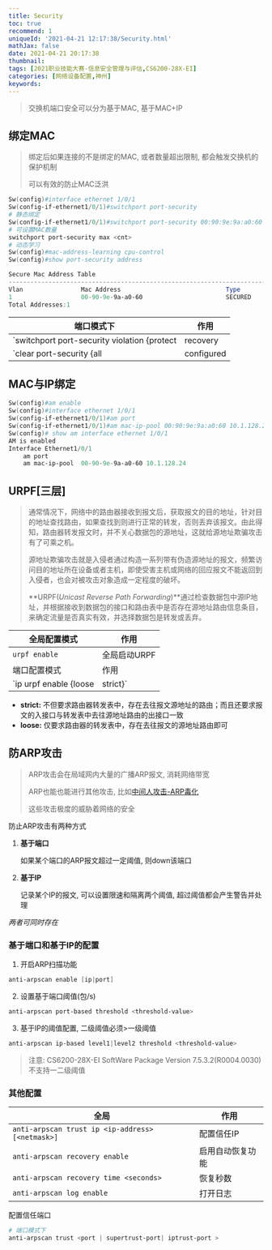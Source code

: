 ```yaml
---
title: Security
toc: true
recommend: 1
uniqueId: '2021-04-21 12:17:38/Security.html'
mathJax: false
date: 2021-04-21 20:17:38
thumbnail:
tags: [2021职业技能大赛-信息安全管理与评估,CS6200-28X-EI]
categories: [网络设备配置,神州]
keywords:
---
```

>   交换机端口安全可以分为基于MAC, 基于MAC+IP

<!-- more -->

## 绑定MAC

> 绑定后如果连接的不是绑定的MAC, 或者数量超出限制, 都会触发交换机的保护机制
>
> 可以有效的防止MAC泛洪

```powershell
Sw(config)#interface ethernet 1/0/1
Sw(config-if-ethernet1/0/1)#switchport port-security
# 静态绑定
Sw(config-if-ethernet1/0/1)#switchport port-security 00:90:9e:9a:a0:60
# 可设置MAC数量
switchport port-security max <cnt>
# 动态学习
Sw(config)#mac-address-learning cpu-control 
Sw(config)#show port-security address      

Secure Mac Address Table                          
-------------------------------------------------------------------------------------  
Vlan                Mac Address                             Type                Ports               
1                   00-90-9e-9a-a0-60                       SECURED             Ethernet1/0/1       
Total Addresses:1
```

| 端口模式下                                                   | 作用                                  |
| ------------------------------------------------------------ | ------------------------------------- |
| `switchport port-security violation {protect|recovery|restrict|shutdown}` | 当MAC不正确或超过规定数量时执行的操作 |
| `clear port-security {all|configured|dynamic}[[address <mac-addr>| interface <interface-id>] [vlan<vlan-id> ]]` | 清除绑定                              |

## MAC与IP绑定

```powershell
Sw(config)#am enable               
Sw(config)#interface ethernet 1/0/1 
Sw(config-if-ethernet1/0/1)#am port 
Sw(config-if-ethernet1/0/1)#am mac-ip-pool 00:90:9e:9a:a0:60 10.1.128.24
Sw(config)# show am interface ethernet 1/0/1
AM is enabled
Interface Ethernet1/0/1
    am port
    am mac-ip-pool  00-90-9e-9a-a0-60 10.1.128.24
```

## URPF[三层]

> 通常情况下，网络中的路由器接收到报文后，获取报文的目的地址，针对目的地址查找路由，如果查找到则进行正常的转发，否则丢弃该报文。由此得知，路由器转发报文时，并不关心数据包的源地址，这就给源地址欺骗攻击有了可乘之机。
>
> 源地址欺骗攻击就是入侵者通过构造一系列带有伪造源地址的报文，频繁访问目的地址所在设备或者主机，即使受害主机或网络的回应报文不能返回到入侵者，也会对被攻击对象造成一定程度的破坏。
>
> **URPF(*Unicast Reverse Path Forwarding*)**通过检查数据包中源IP地址，并根据接收到数据包的接口和路由表中是否存在源地址路由信息条目，来确定流量是否真实有效，并选择数据包是转发或丢弃。

| 全局配置模式                      | 作用                |
| --------------------------------- | ------------------- |
| `urpf enable`                     | 全局启动URPF        |
| 端口配置模式                      | 作用                |
| `ip urpf enable {loose | strict}` | 端口启动和关闭 URPF |

- **strict:** 不但要求路由器转发表中，存在去往报文源地址的路由；而且还要求报文的入接口与转发表中去往源地址路由的出接口一致
- **loose:** 仅要求路由器的转发表中，存在去往报文的源地址路由即可

## 防ARP攻击

> ARP攻击会在局域网内大量的广播ARP报文, 消耗网络带宽
>
> ARP也能也能进行其他攻击, 比如[中间人攻击-ARP毒化](https://www.freebuf.com/articles/system/5157.html)
>
> 这些攻击极度的威胁着网络的安全

防止ARP攻击有两种方式

1. **基于端口**

   如果某个端口的ARP报文超过一定阈值, 则down该端口

2. **基于IP**

   记录某个IP的报文, 可以设置限速和隔离两个阈值, 超过阈值都会产生警告并处理

*两者可同时存在*

### 基于端口和基于IP的配置

1. 开启ARP扫描功能

```powershell
anti-arpscan enable [ip|port]
```

2. 设置基于端口阈值(包/s)

```powershell
anti-arpscan port-based threshold <threshold-value>
```

3.  基于IP的阈值配置, 二级阈值必须>一级阈值

```powershell
anti-arpscan ip-based level1|level2 threshold <threshold-value>
```

> 注意: CS6200-28X-EI SoftWare Package Version 7.5.3.2(R0004.0030)不支持一二级阈值
>

### 其他配置

| 全局                                             | 作用             |
| ------------------------------------------------ | ---------------- |
| `anti-arpscan trust ip <ip-address> [<netmask>]` | 配置信任IP       |
| `anti-arpscan recovery enable`                   | 启用自动恢复功能 |
| `anti-arpscan recovery time <seconds>`           | 恢复秒数         |
| `anti-arpscan log enable`                        | 打开日志         |

配置信任端口

```powershell
# 端口模式下
anti-arpscan trust <port | supertrust-port| iptrust-port >
```

